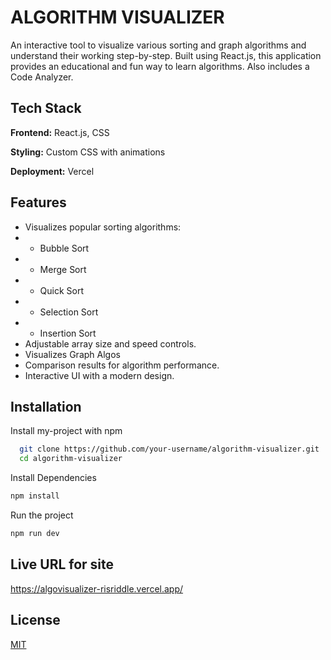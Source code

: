 
# ALGORITHM VISUALIZER

An interactive tool to visualize various sorting and graph algorithms and understand their working step-by-step. Built using React.js, this application provides an educational and fun way to learn algorithms. Also includes a Code Analyzer.


## Tech Stack

**Frontend:**  React.js, CSS

**Styling:** Custom CSS with animations

**Deployment:** Vercel




## Features

- Visualizes popular sorting algorithms:
- - Bubble Sort
- - Merge Sort
- - Quick Sort
- - Selection Sort
- - Insertion Sort
- Adjustable array size and speed controls.
- Visualizes Graph Algos
- Comparison results for algorithm performance.
- Interactive UI with a modern design.


## Installation

Install my-project with npm

```bash
  git clone https://github.com/your-username/algorithm-visualizer.git
  cd algorithm-visualizer
```

Install Dependencies
```bash
npm install
```

Run the project
```bash
npm run dev
```
## Live URL for site
https://algovisualizer-risriddle.vercel.app/
## License

[MIT](https://choosealicense.com/licenses/mit/)
